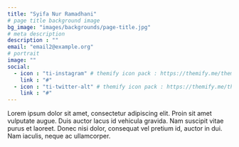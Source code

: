 ```yaml
---
title: "Syifa Nur Ramadhani"
# page title background image
bg_image: "images/backgrounds/page-title.jpg"
# meta description
description : ""
email: "email2@example.org"
# portrait
image: ""
social:
  - icon : "ti-instagram" # themify icon pack : https://themify.me/themify-icons
    link : "#"
  - icon : "ti-twitter-alt" # themify icon pack : https://themify.me/themify-icons
    link : "#"
---
```


Lorem ipsum dolor sit amet, consectetur adipiscing elit. Proin sit amet vulputate augue. Duis auctor lacus id vehicula gravida. Nam suscipit vitae purus et laoreet.
Donec nisi dolor, consequat vel pretium id, auctor in dui. Nam iaculis, neque ac ullamcorper.